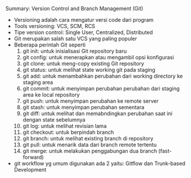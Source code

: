 Summary: Version Control and Branch Management (Git)

- Versioning adalah cara mengatur versi code dari program
- Tools versioning: VCS, SCM, RCS
- Tipe version control: Single User, Centralized, Distributed
- Git merupakan salah satu VCS yang paling populer
- Beberapa perintah Git seperti
  1. git init: untuk inisialisasi Git repository baru
  2. git config: untuk menerapkan atau mengambil opsi konfigurasi
  3. git clone: untuk meng-copy existing Git repository
  4. git status: untuk melihat state working git pada staging
  5. git add: untuk menambahkan perubahan dari working directory ke staging area
  6. git commit: untuk menyimpan perubahan perubahan dari staging area ke local repository
  7. git push: untuk menyimpan perubahan ke remote server
  8. git stash: untuk menyimpan perubahan sementara
  9. git diff: untuk melihat dan memabndingkan perubahan saat ini dengan state sebelumnya
  10. git log: untuk melihat revisian lama
  11. git checkout: untuk berpindah branch
  12. git branch: untuk melihat existing branch di repository
  13. git pull: untuk menarik data dari branch remote tertentu
  14. git merge: untuk melakukan penggabungan dua branch (fast-forward)
- git workflow yg umum digunakan ada 2 yaitu: Gitflow dan Trunk-based Development